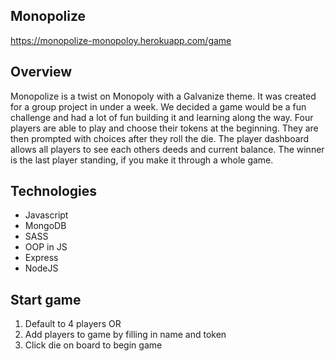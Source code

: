 ## Monopolize
https://monopolize-monopoloy.herokuapp.com/game

## Overview

Monopolize is a twist on Monopoly with a Galvanize theme.  It was created for a group project in under a week.  We decided a game would be a fun challenge and had a lot of fun building it and learning along the way.  Four players are able to play and choose their tokens at the beginning.  They are then prompted with choices after they roll the die.  The player dashboard allows all players to see each others deeds and current balance. The winner is the last player standing, if you make it through a whole game.

## Technologies
- Javascript
- MongoDB
- SASS
- OOP in JS
- Express
- NodeJS 

## Start game
  1) Default to 4 players
  OR
  2) Add players to game by filling in name and token
  3) Click die on board to begin game
